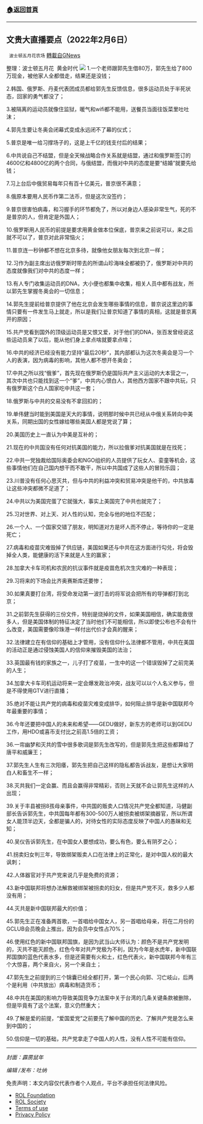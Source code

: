 ###  [:house:返回首頁](https://github.com/ourhimalayas/txt)
---


## 文贵大直播要点（2022年2月6日）
` 波士顿五月花农场` [轉載自GNews](https://gnews.org/zh-hans/1966866/)

整理：波士顿五月花  黄金时代
![](https://assets.gnews.org/wp-content/uploads/2022/02/20220128.jpg)
1.一个老师跟郭先生借80万，郭先生给了800万现金，被他家人全都借走，结果还是没钱；

2.韩国、俄罗斯、丹麦代表团成员都给郭先生反馈信息，很多运动员处于半死状态，回家的勇气都没了；

3.被隔离的运动员就像住监狱，暖气和wifi都不能用，送餐员当面往饭菜里吐吐沫；

4.郭先生要让冬奥会闭幕式变成永远闭不了幕的仪式；

5.普京是唯一给习撑场子的，这是上千亿的钱支付后的结果；

6.中共说自己不结盟，但是全天候战略合作关系就是结盟，通过和俄罗斯签订的4600亿和4800亿的两个合同，与俄结盟，而俄对中共的态度是要“结婚”就要先给钱；

7.习上台后中俄贸易每年只有百十亿美元，普京很不满意；

8.俄原本要用人民币作第二法币，但是这次没签约；

9.普京很害怕病毒，和习握手的环节都免了，所以对身边人感染非常生气，死的不是普京的人，但肯定是外国人；

10.俄罗斯用人民币的前提是要求用黄金做本位保底，普京来之前说可以，来之后就不可以了，普京对此非常恼火；

11.普京连一秒钟都不想在北京多待，就像他女朋友每次到北京一样；

12.习作为副主席出访俄罗斯时带去的所谓山珍海味全都被扔了，俄罗斯对中共的态度就像我们对中共的态度一样；

13.有人专门收集运动员的DNA，大小便也都集中收集，相关人员中都有战友，所以郭先生掌握冬奥会的一切信息；

14.郭先生提前给普京提供了他在北京会发生哪些事情的信息，普京说这里边的事情只要有一件发生马上就走，所以是我们让普京知道了事情的真相，这就是普京离开的原因；

15.共产党看到国外的顶级运动员是又恨又爱，对于他们的DNA，张百发曾经说这些运动员来了以后，能从他们身上拿点啥就要拿点啥；

16.中共的经济已经没有能力坚持“最后20秒”，其内部都认为这次冬奥会是习一个人的表演，因为病毒的影响，其他人都不想开冬奥会；

17.中共之所以找“俄爹”，首先现在俄罗斯仍是国际共产主义运动的大本营之一，其次中共也只能找到这一个“爹”，中共内心恨白人，其他西方国家不跟中共玩，只有俄罗斯这个白人国家吃中共这一套；

18.俄罗斯与中共的交易没有不拿回扣的；

19.单伟健当时能到美国是天大的事情，说明那时候中共已经从中俄关系转向中美关系，同期出国的女性嫁给哪些美国人都是党说了算；

20.美国历史上一直认为中美是互补的；

21.现在的中共国没有任何对抗美国的能力，所以拉俄爹对抗美国就是在找死；

22.中共一党独裁给国际奥委会和NGO组织的人员提供了玩女人、娈童等机会，这些事情他们在自己国内想干而不敢干，所以中共国成了这些人的冒险乐园；

23.川普没有任何心思灭共，但与中共的利益冲突和贸易冲突是他干的，中共放毒让这些冲突都微不足道了；

24.中共以为美国完蛋了它就强大，事实上美国完了中共也就完了；

25.习对世界、对上天、对人性的认知，完全与他的地位不匹配；

26.一个人、一个国家交错了朋友，明知道对方是坏人而不停止，等待你的一定是死亡；

27.病毒和疫苗灾难毁掉了供应链，美国如果还与中共在这方面进行勾兑，将会毁掉全人类，能健康的活下来就是人生的赢家；

28.加拿大卡车司机和农民的抗议事件就是疫苗危机次生灾难的一种表现；

29.习将来的下场会比齐奥赛斯库还要惨；

30.如果真要打台湾，将受命发动第一波打击的将军说会把所有的导弹都打到北京；

31.之前郭先生获得的三份文件，特别是烧掉的文件，如果美国相信，确实能救很多人，但是美国体制的特征决定了当时他们不可能相信，所以即使公布也不会有什么改变，美国需要像珍珠港一样付出代价才会真的醒来；

32.法律建立在有信仰的基础上才管用，没有信仰什么法律都不管用，中共在美国的活动正是通过侵蚀美国人的信仰来摧毁美国的法治；

33.英国最有钱的家族之一，儿子打了疫苗，一生中的这一个错误毁掉了之前完美的人生；

34.加拿大卡车司机运动将来一定会爆发政治冲突，战友可以以个人名义参与，但是不得使用GTV进行直播；

35.绝对不能让共产党的病毒和疫苗灾难变成排华，如何阻止排华是新中国联邦今年最重要的事情；

36.今年还要把中国人的未来和希望——GEDU做好，新东方的老师可以到GEDU工作，用HDO或喜币支付比之前高1.5倍的工资；

36.一帘幽梦和灭共的雪中很多歌词是郭先生改写的，但是郭先生把这些都算给了唐平和威廉王；

37.郭先生人生有三次阳痿，郭先生把自己这样的隐私都告诉战友，是想让大家明白人和畜生不一样；

38.灭共我们一定会赢、而且会赢得非常精彩，否则上天就不会让郭先生这样的人出现；

39.关于丰县被拐8孩母亲事件，中共国的贩卖人口情况共产党全都知道，马健副部长告诉郭先生，中共国每年都有300-500万人被拐卖被绑架摘器官，所以所谓女人能顶半边天，全都是骗人的，对待女性的实际态度反映了中国人的愚昧和无知；

40.吴仪告诉郭先生，在中国女人要想成功，要么有色，要么有阴歹之心；

41.拐卖妇女判三年，导致绑架贩卖人口在法律上的正常化，是对中国人权的最大讽刺；

42.人体器官对于共产党来说几乎是免费的资源；

43.新中国联邦将想办法解救被绑架被拐卖的妇女，但是共产党不灭，救多少人都没有用；

44.灭共是新中国联邦最大的价值；

45.郭先生正在准备两首歌，一首唱给中国女人，另一首唱给母亲，将在二月份的GCLUB会员晚会上推出，因为会员中女性占70%；

46.使用红色的新中国联邦国旗，是因为武当山大师认为：颜色不是共产党发明的，灭共不能灭颜色，红色今年对共产党极为不利，因为今年是水虎年，新中国联邦国旗的蓝色代表水多，但是还需要有火和土，红色代表火，新中国联邦今年有三个大惊喜，两个来自火，另一个来自土；

47.郭先生之前提到的三个锦囊已经全都打开，第一个民心向郭、习亡岐山，后两个是利用（中共放出）病毒和制造货币；

48.中共在美国的影响力导致美国竞争力法案中关于台湾的几条关键条款被删除，但是毕竟有了这个法案，意义仍然重大；

49.了解是爱的前提，“爱国爱党”之前要先了解中国的历史、了解共产党是怎么来到中国的；

50.信仰是一切的基础，共产党拿走了中国人的人性，没有人性不可能有信仰。

* * *

*封面：霹雳鼠年*

*编辑 /发布：吐纳*

 

免责声明：本文内容仅代表作者个人观点，平台不承担任何法律风险。

- [ROL Foundation](https://rolfoundation.org/)
- [ROL Society](https://rolsociety.org/)
- [Terms of use](https://gnews.org/terms-of-use-3/)
- [Privacy Policy](https://gnews.org/privacy-policy/)
